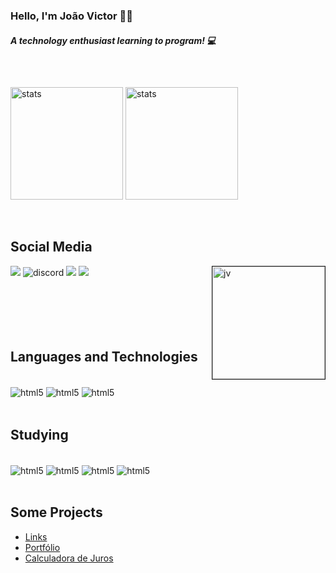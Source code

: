

### Hello, I'm João Victor 👋🏻 
##### A technology enthusiast learning to program! 💻



##
<br>
<div>
    <p>
    <img height="180cm" src="https://github-readme-stats.vercel.app/api?username=ResoluteeDev&show_icons=true&theme=merko" alt="stats" />
    <img height="180cm" src="https://github-readme-stats.vercel.app/api/top-langs/?username=ResoluteeDev&layout=donut&theme=merko" alt="stats" />
    </p>
    
        
</div>
<div style="display: inline_block"><br>
<h2> Social Media </h2>
<a href="mailto:devresolutee@gmail.com" target="_blank" style="text-decoration: none"> <img src="https://img.shields.io/badge/Gmail-D14836?style=for-the-badge&logo=gmail&logoColor=white"></a>
<a href="https://discord.com/invite/uBmM9TpW" target="_blank" style="text-decoration: none"><img alt='discord' src='https://img.shields.io/badge/Discord-7289DA?style=for-the-badge&logo=discord&logoColor=white'></a>
<a href="https://Instagram.com/jottav.co/" target="_blank" style="text-decoration: none"> <img src="https://img.shields.io/badge/Instagram-E4405F?style=for-the-badge&logo=instagram&logoColor=white"></a>
<a href="https://Twitch.com/resolutee" target="_blank" style="text-decoration: none"> <img src="https://img.shields.io/badge/Twitch-9146FF?style=for-the-badge&logo=twitch&logoColor=white"></a>
<img height="180px" width="180px" align="right" border="1px" alt="jv" src="https://cdn.discordapp.com/attachments/1084254454464909324/1220934899893272596/download.gif?ex=66ce973c&is=66cd45bc&hm=7a661596c8db023c04778b5aa6ab9583a6cdfd8f414ae339f4c45a9a59807da2&">

</div>


<br>
<br>
<br><br><br>

## Languages and Technologies

<div style='display: inline_block'><br>
<img alt='html5' align='center' src='https://img.shields.io/badge/HTML5-E34F26?style=for-the-badge&logo=html5&logoColor=white'>
<img alt='html5' align='center' src='https://img.shields.io/badge/CSS3-1572B6?style=for-the-badge&logo=css3&logoColor=white'>
<img alt='html5' align='center' src='https://img.shields.io/badge/JavaScript-F7DF1E?style=for-the-badge&logo=javascript&logoColor=black'>


</div><br>

## Studying
<div style='display: inline_block'> <br>
<img alt='html5' align='center' src='https://img.shields.io/badge/Java-ED8B00?style=for-the-badge&logo=openjdk&logoColor=white'>
<img alt='html5' align='center' src='https://img.shields.io/badge/MariaDB-003545?style=for-the-badge&logo=mariadb&logoColor=white'>
<img alt='html5' align='center' src='https://img.shields.io/badge/Python-3776AB?style=for-the-badge&logo=python&logoColor=white'>
<img alt='html5' align='center' src='https://img.shields.io/badge/Flask-000000?style=for-the-badge&logo=flask&logoColor=white'>
</div><br>



## Some Projects
<ul>
<li><a href="https://resoluteedev.github.io/Links/">Links</a> </li> 
<li><a href="https://resoluteedev.github.io/">Portfólio</a></li>
<li><a href="https://resoluteedev.github.io/Aumento-Salarial/">Calculadora de Juros</a></li>
</ul>

